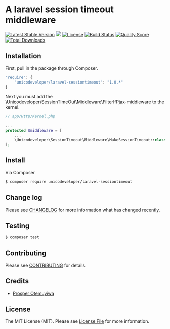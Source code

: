 # A laravel session timeout middleware

[![Latest Stable Version](https://poser.pugx.org/unicodeveloper/laravel-sessiontimeout/v/stable.svg)](https://packagist.org/packages/unicodeveloper/laravel-sessiontimeout)
![](https://img.shields.io/badge/unicodeveloper-approved-brightgreen.svg)
[![License](https://poser.pugx.org/unicodeveloper/laravel-sessiontimeout/license.svg)](LICENSE.md)
[![Build Status](https://img.shields.io/travis/unicodeveloper/laravel-sessiontimeout.svg)](https://travis-ci.org/unicodeveloper/laravel-mentions)
[![Quality Score](https://img.shields.io/scrutinizer/g/unicodeveloper/laravel-sessiontimeout.svg?style=flat-square)](https://scrutinizer-ci.com/g/unicodeveloper/laravel-sessiontimeout)
[![Total Downloads](https://img.shields.io/packagist/dt/unicodeveloper/laravel-sessiontimeout.svg?style=flat-square)](https://packagist.org/packages/unicodeveloper/laravel-sessiontimeout)



## Installation

First, pull in the package through Composer.

```js
"require": {
    "unicodeveloper/laravel-sessiontimeout": "1.0.*"
}
```

Next you must add the \Unicodeveloper\SessionTimeOut\Middleware\FilterIfPjax-middleware to the kernel.

```php
// app/Http/Kernel.php

...
protected $middleware = [
    ...
    \Unicodeveloper\SessionTimeout\Middleware\MakeSessionTimeout::class,
];
```

## Install

Via Composer

``` bash
$ composer require unicodeveloper/laravel-sessiontimeout
```

## Change log

Please see [CHANGELOG](CHANGELOG.md) for more information what has changed recently.

## Testing

``` bash
$ composer test
```

## Contributing

Please see [CONTRIBUTING](CONTRIBUTING.md) for details.


## Credits

- [Prosper Otemuyiwa](https://twitter.com/unicodeveloper)

## License

The MIT License (MIT). Please see [License File](LICENSE.md) for more information.

